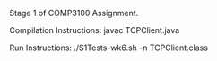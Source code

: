 Stage 1 of COMP3100 Assignment. 

Compilation Instructions:
javac TCPClient.java

Run Instructions:
./S1Tests-wk6.sh -n TCPClient.class